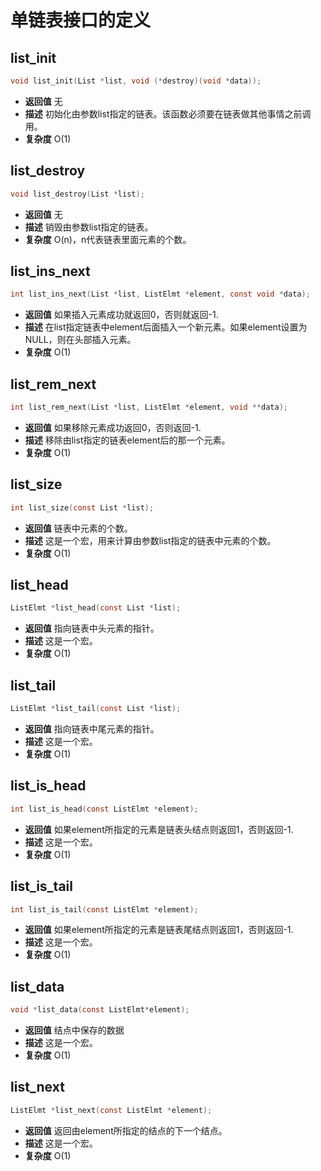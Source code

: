 #  单链表接口的定义

## list_init
```c
void list_init(List *list, void (*destroy)(void *data));
```



- **返回值** 无
- **描述** 初始化由参数list指定的链表。该函数必须要在链表做其他事情之前调用。
- **复杂度** O(1)

## list_destroy
```c
void list_destroy(List *list);
```



- **返回值** 无
- **描述** 销毁由参数list指定的链表。
- **复杂度** O(n)，n代表链表里面元素的个数。

## list_ins_next
```c
int list_ins_next(List *list, ListElmt *element, const void *data);
```



- **返回值** 如果插入元素成功就返回0，否则就返回-1.
- **描述** 在list指定链表中element后面插入一个新元素。如果element设置为NULL，则在头部插入元素。
- **复杂度** O(1)

## list_rem_next
```c
int list_rem_next(List *list, ListElmt *element, void **data);
```



- **返回值** 如果移除元素成功返回0，否则返回-1.
- **描述** 移除由list指定的链表element后的那一个元素。
- **复杂度** O(1)

## list_size
```c
int list_size(const List *list);
```



- **返回值** 链表中元素的个数。
- **描述** 这是一个宏，用来计算由参数list指定的链表中元素的个数。
- **复杂度** O(1)

## list_head
```c
ListElmt *list_head(const List *list);
```



- **返回值** 指向链表中头元素的指针。
- **描述** 这是一个宏。
- **复杂度** O(1)

## list_tail
```c
ListElmt *list_tail(const List *list);
```



- **返回值** 指向链表中尾元素的指针。
- **描述** 这是一个宏。
- **复杂度** O(1)

## list_is_head
```c
int list_is_head(const ListElmt *element);
```



- **返回值** 如果element所指定的元素是链表头结点则返回1，否则返回-1.
- **描述** 这是一个宏。
- **复杂度** O(1)


## list_is_tail
```c
int list_is_tail(const ListElmt *element);
```



- **返回值** 如果element所指定的元素是链表尾结点则返回1，否则返回-1.
- **描述** 这是一个宏。
- **复杂度** O(1)

## list_data
```c
void *list_data(const ListElmt*element);
```



- **返回值** 结点中保存的数据
- **描述** 这是一个宏。
- **复杂度** O(1)

## list_next
```c
ListElmt *list_next(const ListElmt *element);
```



- **返回值** 返回由element所指定的结点的下一个结点。
- **描述** 这是一个宏。
- **复杂度** O(1)


